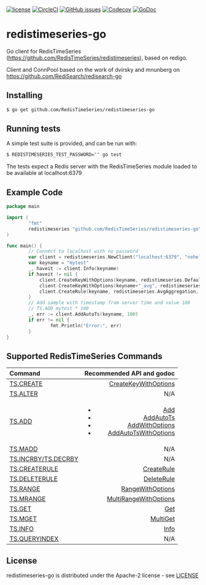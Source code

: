 [![license](https://img.shields.io/github/license/RedisTimeSeries/RedisTimeSeries-go.svg)](https://github.com/RedisTimeSeries/RedisTimeSeries-go)
[![CircleCI](https://circleci.com/gh/RedisTimeSeries/redistimeseries-go.svg?style=svg)](https://circleci.com/gh/RedisTimeSeries/redistimeseries-go)
[![GitHub issues](https://img.shields.io/github/release/RedisTimeSeries/redistimeseries-go.svg)](https://github.com/RedisTimeSeries/redistimeseries-go/releases/latest)
[![Codecov](https://codecov.io/gh/RedisTimeSeries/redistimeseries-go/branch/master/graph/badge.svg)](https://codecov.io/gh/RedisTimeSeries/redistimeseries-go)
[![GoDoc](https://godoc.org/github.com/RedisTimeSeries/redistimeseries-go?status.svg)](https://godoc.org/github.com/RedisTimeSeries/redistimeseries-go)


# redistimeseries-go

Go client for RedisTimeSeries (https://github.com/RedisTimeSeries/redistimeseries), based on redigo.

Client and ConnPool based on the work of dvirsky and mnunberg on https://github.com/RediSearch/redisearch-go

## Installing

```sh
$ go get github.com/RedisTimeSeries/redistimeseries-go
```

## Running tests

A simple test suite is provided, and can be run with:

```sh
$ REDISTIMESERIES_TEST_PASSWORD="" go test
```

The tests expect a Redis server with the RedisTimeSeries module loaded to be available at localhost:6379

## Example Code

```go
package main 

import (
        "fmt"
        redistimeseries "github.com/RedisTimeSeries/redistimeseries-go"
)

func main() {
		// Connect to localhost with no password
        var client = redistimeseries.NewClient("localhost:6379", "nohelp", nil)
        var keyname = "mytest"
        _, haveit := client.Info(keyname)
        if haveit != nil {
			client.CreateKeyWithOptions(keyname, redistimeseries.DefaultCreateOptions)
			client.CreateKeyWithOptions(keyname+"_avg", redistimeseries.DefaultCreateOptions)
			client.CreateRule(keyname, redistimeseries.AvgAggregation, 60, keyname+"_avg")
        }
		// Add sample with timestamp from server time and value 100
        // TS.ADD mytest * 100 
        _, err := client.AddAutoTs(keyname, 100)
        if err != nil {
                fmt.Println("Error:", err)
        }
}
```

## Supported RedisTimeSeries Commands

| Command | Recommended API and godoc  |
| :---          |  ----: |
| [TS.CREATE](https://oss.redislabs.com/redistimeseries/commands/#tscreate) |   [CreateKeyWithOptions](https://godoc.org/github.com/RedisTimeSeries/redistimeseries-go#Client.CreateKeyWithOptions)          |
| [TS.ALTER](https://oss.redislabs.com/redistimeseries/commands/#tsalter) |   N/A          |
| [TS.ADD](https://oss.redislabs.com/redistimeseries/commands/#tsadd) |   <ul><li>[Add](https://godoc.org/github.com/RedisTimeSeries/redistimeseries-go#Client.Add)</li><li>[AddAutoTs](https://godoc.org/github.com/RedisTimeSeries/redistimeseries-go#Client.AddAutoTs)</li><li>[AddWithOptions](https://godoc.org/github.com/RedisTimeSeries/redistimeseries-go#Client.AddWithOptions)</li><li>[AddAutoTsWithOptions](https://godoc.org/github.com/RedisTimeSeries/redistimeseries-go#Client.AddWithOptions)</li> </ul>          |
| [TS.MADD](https://oss.redislabs.com/redistimeseries/commands/#tsmadd) |    N/A |
| [TS.INCRBY/TS.DECRBY](https://oss.redislabs.com/redistimeseries/commands/#tsincrbytsdecrby) |    N/A         |
| [TS.CREATERULE](https://oss.redislabs.com/redistimeseries/commands/#tscreaterule) |   [CreateRule](https://godoc.org/github.com/RedisTimeSeries/redistimeseries-go#Client.CreateRule)          |
| [TS.DELETERULE](https://oss.redislabs.com/redistimeseries/commands/#tsdeleterule) |   [DeleteRule](https://godoc.org/github.com/RedisTimeSeries/redistimeseries-go#Client.DeleteRule)          |
| [TS.RANGE](https://oss.redislabs.com/redistimeseries/commands/#tsrange) |   [RangeWithOptions](https://godoc.org/github.com/RedisTimeSeries/redistimeseries-go#Client.RangeWithOptions)          |
| [TS.MRANGE](https://oss.redislabs.com/redistimeseries/commands/#tsmrange) |   [MultiRangeWithOptions](https://godoc.org/github.com/RedisTimeSeries/redistimeseries-go#Client.MultiRangeWithOptions)          |
| [TS.GET](https://oss.redislabs.com/redistimeseries/commands/#tsget) |   [Get](https://godoc.org/github.com/RedisTimeSeries/redistimeseries-go#Client.Get)          |
| [TS.MGET](https://oss.redislabs.com/redistimeseries/commands/#tsmget) |   [MultiGet](https://godoc.org/github.com/RedisTimeSeries/redistimeseries-go#Client.MultiGet)          |
| [TS.INFO](https://oss.redislabs.com/redistimeseries/commands/#tsinfo) |   [Info](https://godoc.org/github.com/RedisTimeSeries/redistimeseries-go#Client.Info)          |
| [TS.QUERYINDEX](https://oss.redislabs.com/redistimeseries/commands/#tsqueryindex) |    N/A |


## License

redistimeseries-go is distributed under the Apache-2 license - see [LICENSE](LICENSE)
